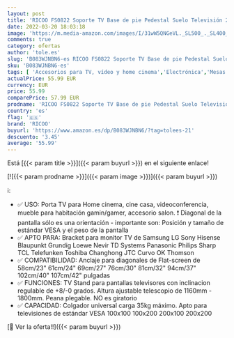 ```yaml
---
layout: post
title: 'RICOO FS0822 Soporte TV Base de pie Pedestal Suelo Televisión 23-42"  58–107cm  Tripode Inclinable Televisor LED/LCD VESA 100x100-200x200'
date: 2022-03-20 18:03:18
image: 'https://m.media-amazon.com/images/I/31wW5QNGeVL._SL500_._SL400_.jpg'
comments: true
category: ofertas
author: 'tole.es'
slug: 'B083WJNBN6-es RICOO FS0822 Soporte TV Base de pie Pedestal Suelo...'
sku: 'B083WJNBN6-es'
tags: [ 'Accesorios para TV, vídeo y home cinema','Electrónica','Mesas para TV','Mesas y soportes para TV','TV, vídeo y home cinema','ricoo','televisor', ]
actualPrice: 55.99 EUR
currency: EUR
price: 55.99
comparePrice: 57.99 EUR
prodname: 'RICOO FS0822 Soporte TV Base de pie Pedestal Suelo Televisión 23-42"  58–107cm  Tripode Inclinable Televisor LED/LCD VESA 100x100-200x200'
country: 'es'
flag: '🇪🇸'
brand: 'RICOO'
buyurl: 'https://www.amazon.es/dp/B083WJNBN6/?tag=tolees-21'
descuento: '3.45'
average: '55.99'
---
```


Está [{{< param title >}}]({{< param buyurl >}}) en el siguiente enlace!

[![{{< param prodname >}}]({{< param image >}})]({{< param buyurl >}})

ℹ️:

- ✅ USO: Porta TV para Home cinema, cine casa, videoconferencia, mueble para habitación gamin/gamer, accesorio salon. ❗ Diagonal de la pantalla sólo es una orientación - importante son: Posición y tamaño de estándar VESA y el peso de la pantalla
- ✅ APTO PARA: Bracket para monitor TV de Samsung LG Sony Hisense Blaupunkt Grundig Loewe Nevir TD Systems Panasonic Philips Sharp TCL Telefunken Toshiba Changhong JTC Curvo OK Thomson
- ✅ COMPATIBILIDAD: Anclaje para diagonales de Flat-screen de 58cm/23" 61cm/24" 69cm/27" 76cm/30" 81cm/32" 94cm/37" 102cm/40" 107cm/42" pulgadas
- ✅ FUNCIONES: TV Stand para pantallas televisores con inclinacion regulable de +8/-0 grados. Altura ajustable telescopio de 1160mm - 1800mm. Peana plegable. NO es giratorio
- ✅ CAPACIDAD: Colgador universal carga 35kg máximo. Apto para televisiones de estándar VESA 100x100 100x200 200x100 200x200

[🛒 Ver la oferta!!]({{< param buyurl >}})

